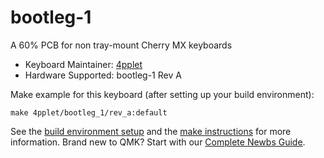 # bootleg-1

A 60% PCB for non tray-mount Cherry MX keyboards

* Keyboard Maintainer: [4pplet](https://github.com/4pplet)
* Hardware Supported: bootleg-1 Rev A

Make example for this keyboard (after setting up your build environment):

    make 4pplet/bootleg_1/rev_a:default

See the [build environment setup](https://docs.qmk.fm/#/getting_started_build_tools) and the [make instructions](https://docs.qmk.fm/#/getting_started_make_guide) for more information. Brand new to QMK? Start with our [Complete Newbs Guide](https://docs.qmk.fm/#/newbs).